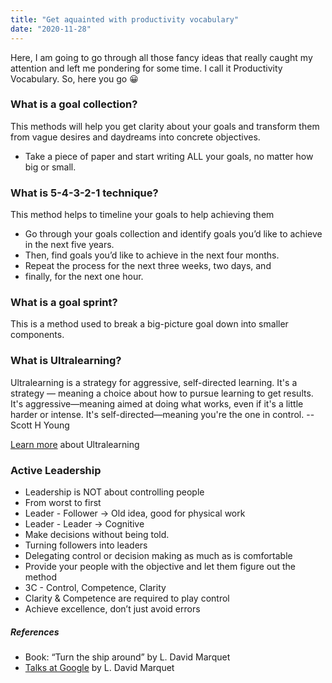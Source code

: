 ```yaml
---
title: "Get aquainted with productivity vocabulary"
date: "2020-11-28"
---
```


Here, I am going to go through all those fancy ideas that really caught my attention and left me pondering for some time. I call it Productivity Vocabulary. So, here you go 😀

### What is a goal collection?
This methods will help you get clarity about your goals and transform them from vague desires and daydreams into concrete objectives. 
- Take a piece of paper and start writing ALL your goals, no matter how big or small.  

### What is 5-4-3-2-1 technique?
This method helps to timeline your goals to help achieving them
- Go through your goals collection and identify goals you’d like to achieve in the next five years. 
- Then, find goals you’d like to achieve in the next four months. 
- Repeat the process for the next three weeks, two days, and 
- finally, for the next one hour.

### What is a goal sprint?
This is a method used to break a big-picture goal down into smaller components. 

### What is Ultralearning?
Ultralearning is a strategy for aggressive, self-directed learning. It's a strategy — meaning a choice about how to pursue learning to get results. It's aggressive—meaning aimed at doing what works, even if it's a little harder or intense. It's self-directed—meaning you're the one in control. --Scott H Young

[Learn more](https://www.scotthyoung.com/blog/2016/07/28/ultralearn-diy-1/) about Ultralearning

### Active Leadership
- Leadership is NOT about controlling people 
- From worst to first
- Leader - Follower -> Old idea, good for physical work
- Leader - Leader -> Cognitive  
- Make decisions without being told.
- Turning followers into leaders
- Delegating control or decision making as much as is comfortable
- Provide your people with the objective and let them figure out the method
- 3C - Control, Competence, Clarity
- Clarity & Competence are required to play  control
- Achieve excellence, don’t just avoid errors

##### References
* Book: “Turn the ship around” by L. David Marquet
* [Talks at Google](https://www.youtube.com/watch?v=IzJL8zX3EVk) by L. David Marquet 